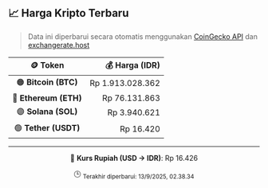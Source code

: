 

<!-- HARGA_KRIPTO -->
## 📈 Harga Kripto Terbaru

> Data ini diperbarui secara otomatis menggunakan [CoinGecko API](https://www.coingecko.com/) dan [exchangerate.host](https://exchangerate.host/)

<div align="center">

| 🪙 Token | 💰 Harga (IDR) |
|:------:|---------------:|
| 🟠 **Bitcoin (BTC)**   | Rp 1.913.028.362 |
| 🔵 **Ethereum (ETH)**  | Rp 76.131.863 |
| 🟣 **Solana (SOL)**    | Rp 3.940.621 |
| 🟢 **Tether (USDT)**   | Rp 16.420 |

---

💱 **Kurs Rupiah (USD → IDR)**: Rp 16.426

🕒 <sub>Terakhir diperbarui: 13/9/2025, 02.38.34</sub>

</div>
<!-- /HARGA_KRIPTO -->